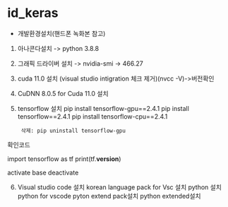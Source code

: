 # id_keras
- 개발환경설치(핸드폰 녹화본 참고)
1. 아나콘다설치 -> python 3.8.8
2. 그래픽 드라이버 설치 -> nvidia-smi -> 466.27
3. cuda 11.0 설치 (visual studio intigration 체크 제거)(nvcc -V)->버전확인
4. CuDNN 8.0.5 for Cuda 11.0 설치
5. tensorflow 설치
        pip install tensorflow-gpu==2.4.1
        pip install tensorflow==2.4.1
        pip install tensorflow-cpu==2.4.1
        
        삭제: pip uninstall tensorflow-gpu


확인코드

import tensorflow as tf
print(tf.__version__)

activate base
deactivate

6. Visual studio code 설치
korean language pack for Vsc 설치
python 설치
python for vscode
pyton extend pack설치
python extended설치
